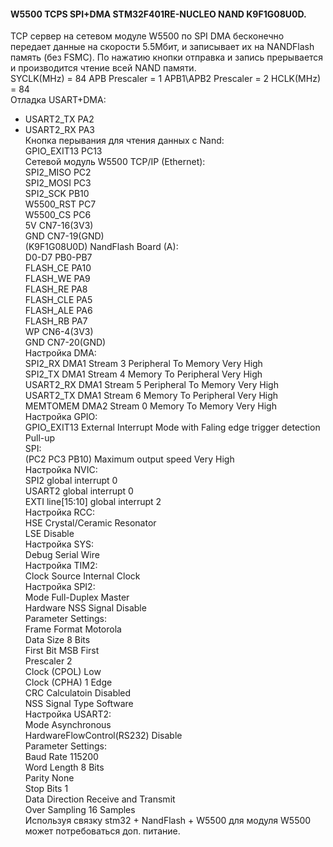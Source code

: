 #### W5500 TCPS SPI+DMA STM32F401RE-NUCLEO NAND K9F1G08U0D.  
TCP сервер на сетевом модуле W5500 по SPI DMA бесконечно передает данные на скорости 5.5Мбит, и записывает их на NANDFlash память (без FSMC). По нажатию кнопки отправка и запись прерывается и производится чтение всей NAND памяти.  
SYCLK(MHz) = 84  APB Prescaler = 1  APB1\APB2 Prescaler = 2  HCLK(MHz) = 84  
Отладка USART+DMA:  
 - USART2_TX      PA2  
 - USART2_RX      PA3  
Кнопка перывания для чтения данных с Nand:  
  GPIO_EXIT13    PC13  
Сетевой модуль W5500 ТСР/IP (Ethernet):  
  SPI2_MISO      PC2  
  SPI2_MOSI      PC3  
  SPI2_SCK       PB10  
  W5500_RST      PC7  
  W5500_CS       PC6  
  5V             CN7-16(3V3)  
  GND            CN7-19(GND)  
(K9F1G08U0D) NandFlash Board (A):  
  D0-D7          PB0-PB7  
  FLASH_CE       PA10  
  FLASH_WE       PA9  
  FLASH_RE       PA8  
  FLASH_CLE      PA5  
  FLASH_ALE      PA6  
  FLASH_RB       PA7  
  WP             CN6-4(3V3)  
  GND            CN7-20(GND)  
Настройка DMA:  
  SPI2_RX    DMA1 Stream 3  Peripheral To Memory  Very High  
  SPI2_TX    DMA1 Stream 4  Memory To Peripheral  Very High  
  USART2_RX  DMA1 Stream 5  Peripheral To Memory  Very High  
  USART2_TX  DMA1 Stream 6  Memory To Peripheral  Very High  
  MEMTOMEM   DMA2 Stream 0  Memory To Memory      Very High  
Настройка GPIO:  
  GPIO_EXIT13  External Interrupt Mode with Faling edge trigger detection  Pull-up  
    SPI:  
      (PC2 PC3 PB10) Maximum output speed  Very High  
Настройка NVIC:  
  SPI2              global interrupt  0  
  USART2            global interrupt  0  
  EXTI line[15:10]  global interrupt  2  
Настройка RCC:  
  HSE  Crystal/Ceramic Resonator  
  LSE  Disable  
Настройка SYS:  
  Debug  Serial Wire  
Настройка TIM2:  
  Clock Source  Internal Clock  
Настройка SPI2:  
  Mode                  Full-Duplex Master  
  Hardware NSS Signal   Disable  
    Parameter Settings:  
      Frame Format      Motorola  
      Data Size         8 Bits  
      First Bit         MSB First  
      Prescaler         2  
      Clock (CPOL)      Low  
      Clock (CPHA)      1 Edge  
      CRC Calculatoin   Disabled  
      NSS Signal Type   Software  
Настройка USART2:  
  Mode                        Asynchronous  
  HardwareFlowControl(RS232)  Disable  
    Parameter Settings:  
      Baud Rate               115200  
      Word Length             8 Bits  
      Parity                  None  
      Stop Bits               1  
      Data Direction          Receive and Transmit  
      Over Sampling           16 Samples  
Используя связку stm32 + NandFlash + W5500 для модуля W5500 может потребоваться доп. питание.  
